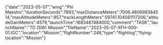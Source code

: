 {"date":"2023-05-07","wing":"Phi Maestro","durationSeconds":7893,"maxDistanceMeters":7006.480698384514,"maxAltitudeMeters":957,"trackLengthMeters":59741.104081117206,"altitudeGainMeters":4579,"launchTime":1683487484000,"comment":"TASK","launchName":"TO (SW) Mission","fileName":"2023-05-07-XFH-000-01.IGC","location":"Mission","flightNumber":246,"type":"flightlog","flying-location":"Mission"}

